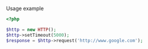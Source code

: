 Usage example

```php
<?php

$http = new HTTP();
$http->setTimeout(5000);
$response = $http->request('http://www.google.com');
```
